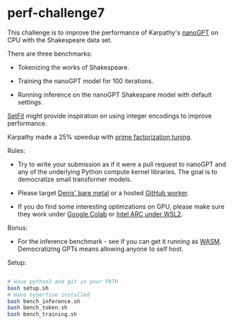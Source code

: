 # perf-challenge7

This challenge is to improve the performance of Karpathy's [nanoGPT](https://github.com/karpathy/nanoGPT) on CPU with the Shakespeare data set. 

There are three benchmarks:
 
* Tokenizing the works of Shakespeare.

* Training the nanoGPT model for 100 iterations.

* Running inference on the nanoGPT Shakespare model with default settings.

[SetFit](https://github.com/huggingface/setfit) might provide inspiration on using integer encodings to improve performance.

Karpathy made a 25% speedup with [prime factorization tuning](https://twitter.com/karpathy/status/1621578354024677377). 

Rules:

* Try to write your submission as if it were a pull request to nanoGPT and any of the underlying Python compute kernel libraries. The goal is to democratize small transformer models.

* Please target [Denis' bare metal](https://easyperf.net/blog/2022/05/28/Performance-analysis-and-tuning-contest-6#target-configuration) or a hosted [GitHub worker](https://docs.github.com/en/actions/using-github-hosted-runners/about-github-hosted-runners#supported-runners-and-hardware-resources). 

* If you do find some interesting optimzations on GPU, please make sure they work under [Google Colab](https://colab.research.google.com) or [Intel ARC under WSL2](https://medium.com/intel-analytics-software/stable-diffusion-with-intel-arc-gpus-f2986bba8365).

Bonus:

* For the inference benchmark - see if you can get it running as [WASM](https://rustwasm.github.io/wasm-bindgen/wasm-bindgen-test/browsers.html). Democratizing GPTs means allowing anyone to self host.  

Setup:

```bash

# Have python3 and git in your PATH
bash setup.sh	
# Have hyperfine installed
bash bench_inference.sh
bash bench_token.sh
bash bench_training.sh
```
